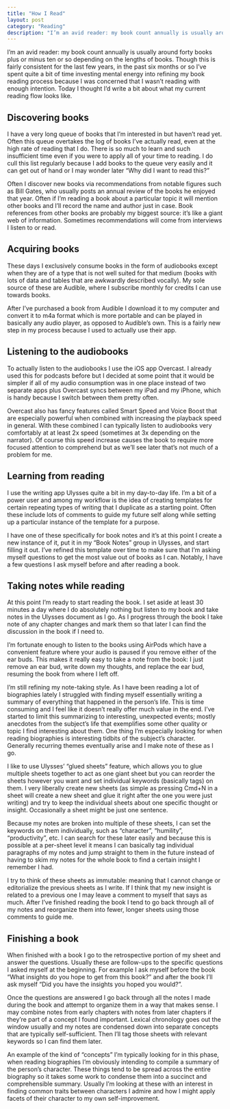 ```yaml
---
title: "How I Read"
layout: post
category: "Reading"
description: "I’m an avid reader: my book count annually is usually around forty books plus or minus ten or so depending on the lengths of books. Though this is fairly consistent for the last few years, in the past six months or so I’ve spent quite a bit of time investing mental energy into refining my book reading process because I was concerned that I wasn’t reading with enough intention."
---
```


I’m an avid reader: my book count annually is usually around forty books plus or minus ten or so depending on the lengths of books. Though this is fairly consistent for the last few years, in the past six months or so I’ve spent quite a bit of time investing mental energy into refining my book reading process because I was concerned that I wasn’t reading with enough intention. Today I thought I’d write a bit about what my current reading flow looks like.

## Discovering books

I have a very long queue of books that I’m interested in but haven’t read yet. Often this queue overtakes the log of books I’ve actually read, even at the high rate of reading that I do. There is so much to learn and such insufficient time even if you were to apply all of your time to reading. I do cull this list regularly because I add books to the queue very easily and it can get out of hand or I may wonder later “Why did I want to read this?”

Often I discover new books via recommendations from notable figures such as Bill Gates, who usually posts an annual review of the books he enjoyed that year. Often if I’m reading a book about a particular topic it will mention other books and I’ll record the name and author just in case. Book references from other books are probably my biggest source: it’s like a giant web of information. Sometimes recommendations will come from interviews I listen to or read.

## Acquiring books

These days I exclusively consume books in the form of audiobooks except when they are of a type that is not well suited for that medium (books with lots of data and tables that are awkwardly described vocally). My sole source of these are Audible, where I subscribe monthly for credits I can use towards books.

After I’ve purchased a book from Audible I download it to my computer and convert it to m4a format which is more portable and can be played in basically any audio player, as opposed to Audible’s own. This is a fairly new step in my process because I used to actually use their app.

## Listening to the audiobooks

To actually listen to the audiobooks I use the iOS app Overcast. I already used this for podcasts before but I decided at some point that it would be simpler if all of my audio consumption was in one place instead of two separate apps plus Overcast syncs between my iPad and my iPhone, which is handy because I switch between them pretty often.

Overcast also has fancy features called Smart Speed and Voice Boost that are especially powerful when combined with increasing the playback speed in general. With these combined I can typically listen to audiobooks very comfortably at at least 2x speed (sometimes at 3x depending on the narrator). Of course this speed increase causes the book to require more focused attention to comprehend but as we’ll see later that’s not much of a problem for me.

## Learning from reading

I use the writing app Ulysses quite a bit in my day-to-day life. I’m a bit of a power user and among my workflow is the idea of creating templates for certain repeating types of writing that I duplicate as a starting point. Often these include lots of comments to guide my future self along while setting up a particular instance of the template for a purpose.

I have one of these specifically for book notes and it’s at this point I create a new instance of it, put it in my “Book Notes” group in Ulysses, and start filling it out. I’ve refined this template over time to make sure that I’m asking myself questions to get the most value out of books as I can. Notably, I have a few questions I ask myself before and after reading a book.

## Taking notes while reading

At this point I’m ready to start reading the book. I set aside at least 30 minutes a day where I do absolutely nothing but listen to my book and take notes in the Ulysses document as I go. As I progress through the book I take note of any chapter changes and mark them so that later I can find the discussion in the book if I need to.

I’m fortunate enough to listen to the books using AirPods which have a convenient feature where your audio is paused if you remove either of the ear buds. This makes it really easy to take a note from the book: I just remove an ear bud, write down my thoughts, and replace the ear bud, resuming the book from where I left off.

I’m still refining my note-taking style. As I have been reading a lot of biographies lately I struggled with finding myself essentially writing a summary of everything that happened in the person’s life. This is time consuming and I feel like it doesn’t really offer much value in the end. I’ve started to limit this summarizing to interesting, unexpected events; mostly anecdotes from the subject’s life that exemplifies some other quality or topic I find interesting about them. One thing I’m especially looking for when reading biographies is interesting tidbits of the subject’s character. Generally recurring themes eventually arise and I make note of these as I go.

I like to use Ulysses’ “glued sheets” feature, which allows you to glue multiple sheets together to act as one giant sheet but you can reorder the sheets however you want and set individual keywords (basically tags) on them. I very liberally create new sheets (as simple as pressing Cmd+N in a sheet will create a new sheet and glue it right after the one you were just writing) and try to keep the individual sheets about one specific thought or insight. Occasionally a sheet might be just one sentence.

Because my notes are broken into multiple of these sheets, I can set the keywords on them individually, such as “character”, “humility”, “productivity”, etc. I can search for these later easily and because this is possible at a per-sheet level it means I can basically tag individual paragraphs of my notes and jump straight to them in the future instead of having to skim my notes for the whole book to find a certain insight I remember I had.

I try to think of these sheets as immutable: meaning that I cannot change or editorialize the previous sheets as I write. If I think that my new insight is related to a previous one I may leave a comment to myself that says as much. After I’ve finished reading the book I tend to go back through all of my notes and reorganize them into fewer, longer sheets using those comments to guide me.

## Finishing a book

When finished with a book I go to the retrospective portion of my sheet and answer the questions. Usually these are follow-ups to the specific questions I asked myself at the beginning. For example I ask myself before the book “What insights do you hope to get from this book?” and after the book I’ll ask myself “Did you have the insights you hoped you would?”.

Once the questions are answered I go back through all the notes I made during the book and attempt to organize them in a way that makes sense. I may combine notes from early chapters with notes from later chapters if they’re part of a concept I found important. Lexical chronology goes out the window usually and my notes are condensed down into separate concepts that are typically self-sufficient. Then I’ll tag those sheets with relevant keywords so I can find them later.

An example of the kind of “concepts” I’m typically looking for in this phase, when reading biographies I’m obviously intending to compile a summary of the person’s character. These things tend to be spread across the entire biography so it takes some work to condense them into a succinct and comprehensible summary. Usually I’m looking at these with an interest in finding common traits between characters I admire and how I might apply facets of their character to my own self-improvement.
